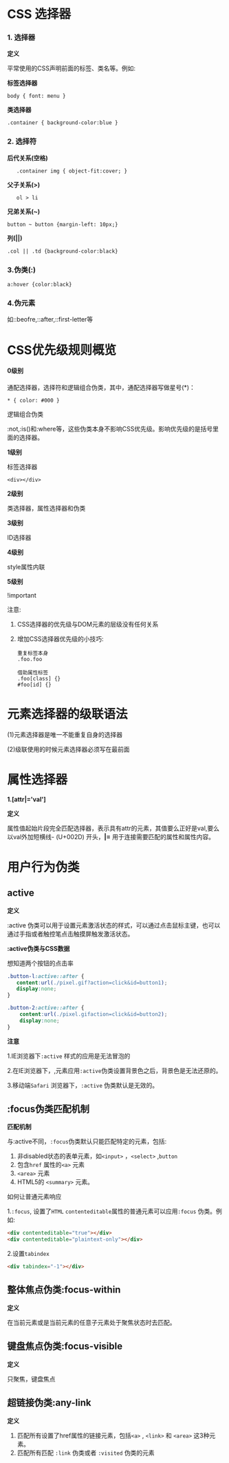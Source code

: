 # CSS 选择器

### 1.   选择器

**定义**

平常使用的CSS声明前面的标签、类名等。例如:

**标签选择器**

```
body { font: menu }
```

**类选择器**

```
.container { background-color:blue }
```



### 2. 选择符

**后代关系(空格)**
```
   .container img { object-fit:cover; }
```


**父子关系(>)**
```
   ol > li 
```

**兄弟关系(~)**

```
button ~ button {margin-left: 10px;}
```

**列(||)**

```
.col || .td {background-color:black}
```



### 3.伪类(:)

```
a:hover {color:black}
```



### 4.伪元素

如::beofre,::after,::first-letter等

# CSS优先级规则概览

#### 0级别

通配选择器，选择符和逻辑组合伪类，其中，通配选择器写做星号(*)：

```
* { color: #000 }
```

逻辑组合伪类

​	:not,:is()和:where等，这些伪类本身不影响CSS优先级。影响优先级的是括号里面的选择器。

**1级别**

标签选择器

```
<div></div>
```

**2级别**

类选择器，属性选择器和伪类

**3级别**

ID选择器

**4级别**

style属性内联

**5级别**

!important

注意:

1. CSS选择器的优先级与DOM元素的层级没有任何关系

2. 增加CSS选择器优先级的小技巧:

   ```
   重复标签本身
   .foo.foo
   
   借助属性标签
   .foo[class] {}
   #foo[id] {}
   ```

   

# 元素选择器的级联语法

(1)元素选择器是唯一不能重复自身的选择器

(2)级联使用的时候元素选择器必须写在最前面





# 属性选择器

**1.[attr|='val']**

**定义**

属性值起始片段完全匹配选择器，表示具有attr的元素，其值要么正好是val,要么以val外加短横线- (U+002D) 开头，**|=** 用于连接需要匹配的属性和属性内容。





# 用户行为伪类

## active

**定义**

:active 伪类可以用于设置元素激活状态的样式，可以通过点击鼠标主键，也可以通过手指或者触控笔点击触摸屏触发激活状态。



**:active伪类与CSS数据**

想知道两个按钮的点击率

```css
.button-l:active::after {
   content:url(./pixel.gif?action=click&id=button1);
   display:none;
}

.button-2:active::after {
    content:url(./pixel.gifaction=click&id=button2);
    display:none;
}
```

**注意**

1.IE浏览器下`:active` 样式的应用是无法冒泡的

2.在IE浏览器下，<html>,<body>元素应用`:active`伪类设置背景色之后，背景色是无法还原的。

3.移动端`Safari` 浏览器下，`:active` 伪类默认是无效的。

## :focus伪类匹配机制

**匹配机制**

与:active不同，`:focus`伪类默认只能匹配特定的元素，包括:

1. 非disabled状态的表单元素，如`<input>` ，`<select>` ,`button`
2. 包含`href` 属性的`<a>` 元素
3. `<area>` 元素
4. HTML5的 `<summary>` 元素。

如何让普通元素响应 

1.`:focus`, 设置了`HTML` `contenteditable`属性的普通元素可以应用`:focus` 伪类。例如:

```html
<div contenteditable="true"></div>
<div contenteditable="plaintext-only"></div>
```

2.设置`tabindex`

```html
<div tabindex="-1"></div>
```



## 整体焦点伪类:focus-within

**定义**

在当前元素或是当前元素的任意子元素处于聚焦状态时去匹配。



## 键盘焦点伪类:focus-visible

**定义**

只聚焦，键盘焦点



## 超链接伪类:any-link

**定义**

1. 匹配所有设置了href属性的链接元素，包括`<a>` , `<link>` 和 `<area>` 这3种元素。
2. 匹配所有匹配 `:link` 伪类或者 `:visited` 伪类的元素











